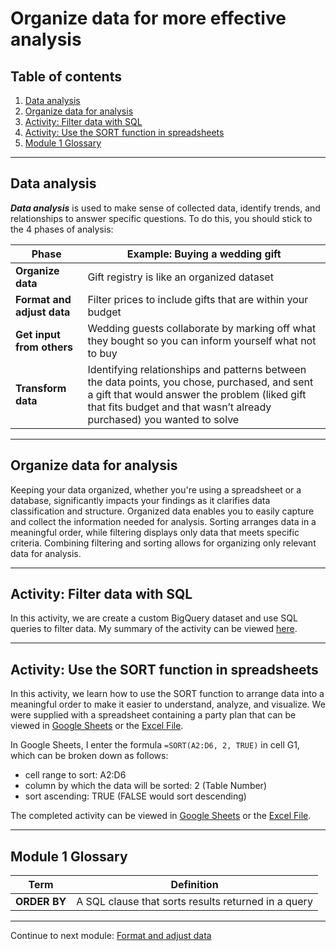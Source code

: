 # Organize data for more effective analysis

## Table of contents

1. [Data analysis](#data-analysis)
2. [Organize data for analysis](#organize-data-for-analysis)
3. [Activity: Filter data with SQL](#activity-filter-data-with-sql)
4. [Activity: Use the SORT function in spreadsheets](#activity-use-the-sort-function-in-spreadsheets)
5. [Module 1 Glossary](#module-1-glossary)

---

## Data analysis

***Data analysis*** is used to make sense of collected data, identify trends, and relationships to answer specific questions. To do this, you should stick to the 4 phases of analysis:

| Phase | Example: Buying a wedding gift |
| --- | --- |
| **Organize data** | Gift registry is like an organized dataset |
| **Format and adjust data** | Filter prices to include gifts that are within your budget |
| **Get input from others** | Wedding guests collaborate by marking off what they bought so you can inform yourself what not to buy |
| **Transform data** | Identifying relationships and patterns between the data points, you chose, purchased, and sent a gift that would answer the problem (liked gift that fits budget and that wasn’t already purchased) you wanted to solve |

---

## Organize data for analysis

Keeping your data organized, whether you're using a spreadsheet or a database, significantly impacts your findings as it clarifies data classification and structure. Organized data enables you to easily capture and collect the information needed for analysis. Sorting arranges data in a meaningful order, while filtering displays only data that meets specific criteria. Combining filtering and sorting allows for organizing only relevant data for analysis.

---

## Activity: Filter data with SQL

In this activity, we are create a custom BigQuery dataset and use SQL queries to filter data. My summary of the activity can be viewed [here](/activities/sql/c05m01-filter-data-with-sql/c05m01-filter-data-with-sql.ipynb).

---

## Activity: Use the SORT function in spreadsheets

In this activity, we learn how to use the SORT function to arrange data into a meaningful order to make it easier to understand, analyze, and visualize. We were supplied with a spreadsheet containing a party plan that can be viewed in [Google Sheets](https://docs.google.com/spreadsheets/d/1OyvzEv5nEdaBivJOonGSH-v7mpNhJz5LR3X0H4t09XA/edit?usp=sharing) or the [Excel File](/activities/spreadsheets/c05m01-sort-function-data.xlsx).

In Google Sheets, I enter the formula `=SORT(A2:D6, 2, TRUE)` in cell G1, which can be broken down as follows:

- cell range to sort: A2:D6
- column by which the data will be sorted: 2 (Table Number)
- sort ascending: TRUE (FALSE would sort descending)

The completed activity can be viewed in [Google Sheets](https://docs.google.com/spreadsheets/d/1cDrBynS2p9GU2EdAuQ9KghY_WqHrfzfRvKRDR_hje9M/edit?usp=sharing) or the [Excel File](/activities/spreadsheets/c05m01-sort-function-activity.xlsx).

---

## Module 1 Glossary

| Term | Definition |
| --- | --- |
| **ORDER BY** | A SQL clause that sorts results returned in a query |

---

Continue to next module: [Format and adjust data](/5-Analyze-Data-to-Answer-Questions/2-Format-and-adjust-data.md)
